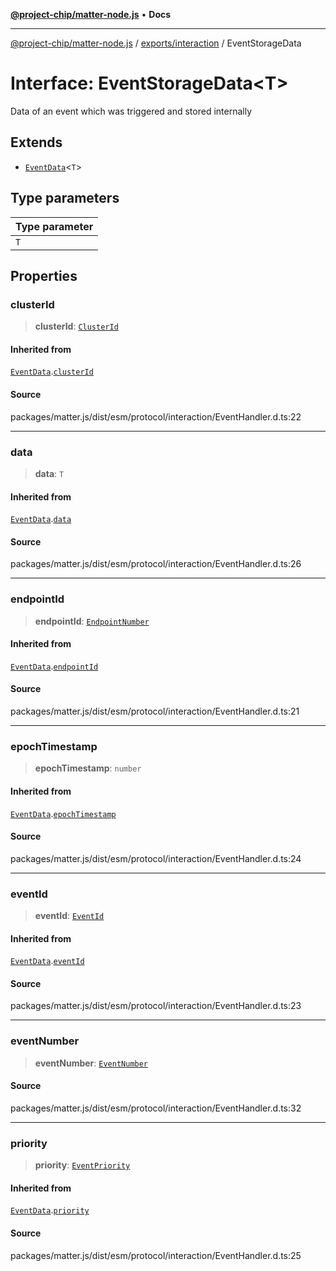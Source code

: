 [**@project-chip/matter-node.js**](../../../README.md) • **Docs**

***

[@project-chip/matter-node.js](../../../modules.md) / [exports/interaction](../README.md) / EventStorageData

# Interface: EventStorageData\<T\>

Data of an event which was triggered and stored internally

## Extends

- [`EventData`](EventData.md)\<`T`\>

## Type parameters

| Type parameter |
| :------ |
| `T` |

## Properties

### clusterId

> **clusterId**: [`ClusterId`](../../datatype/README.md#clusterid)

#### Inherited from

[`EventData`](EventData.md).[`clusterId`](EventData.md#clusterid)

#### Source

packages/matter.js/dist/esm/protocol/interaction/EventHandler.d.ts:22

***

### data

> **data**: `T`

#### Inherited from

[`EventData`](EventData.md).[`data`](EventData.md#data)

#### Source

packages/matter.js/dist/esm/protocol/interaction/EventHandler.d.ts:26

***

### endpointId

> **endpointId**: [`EndpointNumber`](../../datatype/README.md#endpointnumber)

#### Inherited from

[`EventData`](EventData.md).[`endpointId`](EventData.md#endpointid)

#### Source

packages/matter.js/dist/esm/protocol/interaction/EventHandler.d.ts:21

***

### epochTimestamp

> **epochTimestamp**: `number`

#### Inherited from

[`EventData`](EventData.md).[`epochTimestamp`](EventData.md#epochtimestamp)

#### Source

packages/matter.js/dist/esm/protocol/interaction/EventHandler.d.ts:24

***

### eventId

> **eventId**: [`EventId`](../../datatype/README.md#eventid)

#### Inherited from

[`EventData`](EventData.md).[`eventId`](EventData.md#eventid)

#### Source

packages/matter.js/dist/esm/protocol/interaction/EventHandler.d.ts:23

***

### eventNumber

> **eventNumber**: [`EventNumber`](../../datatype/README.md#eventnumber)

#### Source

packages/matter.js/dist/esm/protocol/interaction/EventHandler.d.ts:32

***

### priority

> **priority**: [`EventPriority`](../../cluster/enumerations/EventPriority.md)

#### Inherited from

[`EventData`](EventData.md).[`priority`](EventData.md#priority)

#### Source

packages/matter.js/dist/esm/protocol/interaction/EventHandler.d.ts:25
